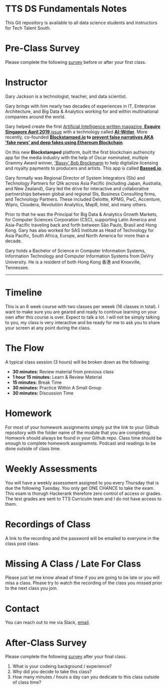 # TTS DS Fundamentals Notes

This Git repository is available to all data science students and instructors for Tech Talent South.

# Pre-Class Survey

Please complete the following [survey](#) before or after your first class.

# Instructor

Gary Jackson is a technologist, teacher, and data scientist.

Gary brings with him nearly two decades of experiences in IT, Enterprise Architecture, and Big Data & Analytics working for and within multinational companies around the world.

Gary helped create the first [Artificial Intelligence written magazine, **Esquire Singapore April 2019** issue](https://wlos.com/news/local/wnc-writer-part-of-international-magazines-artificial-intelligence-team) with a technology called **[AI-Writer](http://ai-writer.com/)**. More recently, co-founded **[Blockstamped.io](https://blockstamped.io) to [prevent false narratives AKA 'fake news' and deep fakes using Ethereum Blockchain](https://wlos.com/news/local/one-company-works-to-prevent-spread-of-fake-videos)**.

On this new **Blockstamped** platform, built the first blockchain authencity app for the media industry with the help of Oscar nominated, multiple Grammy Award winner, ['Bassy' Bob Brockmann](http://www.bassybob.com/) to help digitalize licensing and royalty payments to producers and artists. This app is called **[Bassed.io](https://www.facebook.com/blockstamped/videos/510817576274052)**.

Gary formally was Regional Director of System Integrators (SIs) and Technology Partners for Qlik across Asia Pacific (including Japan, Australia, and New Zealand), Gary led the drive for interactive and collaborative partnerships between global and regional SIs, Business Consulting firms, and Technology Partners. These included Deloitte, KPMG, PwC, Accenture, Wipro, Cloudera, Revolution Analytics, MapR, Intel, and many others.

Prior to that he was the Principal for Big Data & Analytics Growth Markets, for Computer Sciences Corporation (CSC), supporting Latin America and Asia-Pacific traveling back and forth between São Paulo, Brasil and Hong Kong. Gary has also worked for SAS Institute as Head of Technology for Asia Pacific, South Africa, Europe, and North America for more than a decade.

Gary holds a Bachelor of Science in Computer Information Systems, Information Technology and Computer Information Systems from DeVry University. He is a resident of both Hong Kong 香港 and Knoxville, Tennessee.

---

# Timeline

This is an 8 week course with two classes per weeek (16 classes in total). I want to make sure you are geared and ready to continue learning on your own after this course is over. Expect to talk a lot. I will not be simply talking to you, my class is very interactive and be ready for me to ask you to share your screen at any point during the class.

# The Flow

A typical class session (3 hours) will be broken down as the following:

- **30 minutes:** Review material from previous class
- **1 hour 15 minutes:** Learn & Review Material
- **15 minutes:** Break Time
- **30 minutes:** Practice Within A Small Group
- **30 minutes:** Discussion Time

# Homework

For most of your homework assignments simply put the link to your Github repository with the folder name of the module that you are completing. Homwork should always be found in your Github repo. Class time should be enough to complete homework assignemnts. Podcast and readings to be done outside of class time.

# Weekly Assessments

You will have a weekly assessment assigned to you every Thursday that is due the following Tuesday. You only get ONE CHANCE to take the exam. This exam is thorugh Hackerank therefore zero control of access or grades. The test grades are sent to TTS Curriculm team and I do not have access to them.

# Recordings of Class

A link to the recording and the password will be emailed to everyone in the class post class.

# Missing A Class / Late For Class

Please just let me know ahead of time if you are going to be late or you will miss a class. Please try to watch the recording of the class you missed prior to the next class you join.

# Contact

You can reach out to me via Slack, [email](mailto:gjackson@techtalentsouth.com).

# After-Class Survey

Please complete the following [survey](#) after your final class.

1. What is your codeing background / experience?
2. Why did you decide to take this class?
3. How many minutes / hours a day can you dedicate to this class outside of class time?
